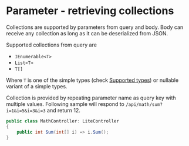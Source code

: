 ﻿---
Author: stanac
CreatedDate: 2017-04-15
Title: Retrieving collections
RenderTitle: false
IsHtml: false
Id: parameters-retrieving-collections
ParentPageId: parameter-retrieving
---

# Parameter - retrieving collections

Collections are supported by parameters from query and body. Body can receive any
collection as long as it can be deserialized from JSON.

Supported collections from query are
- `IEnumerable<T>`
- `List<T>`
- `T[]`

Where `T` is one of the simple types (check [Supported types](/docs/parameters-supported-types))
or nullable variant of a simple types.

Collection is provided by repeating parameter name as query key with multiple
values. Following sample will respond to `/api/math/sum?i=1&i=5&i=3&i=3` and
return 12.

```csharp
public class MathController: LiteController
{
    public int Sum(int[] i) => i.Sum();
}
```